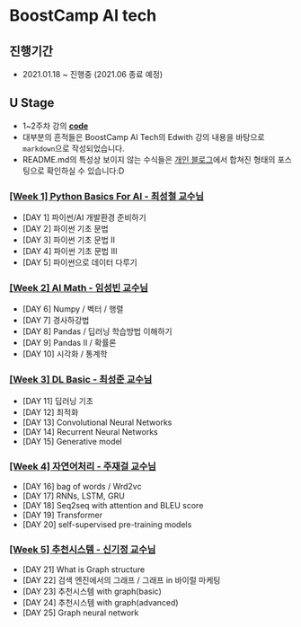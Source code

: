 # BoostCamp AI tech

## 진행기간

- 2021.01.18 ~ 진행중 (2021.06 종료 예정)

## U Stage

- 1~2주차 강의 **[code](https://github.com/ydy8989/lecture-note-python-basics-for-ai)**
- 대부분의 흔적들은 BoostCamp AI Tech의 Edwith 강의 내용을 바탕으로 `markdown`으로 작성되었습니다. 
- README.md의 특성상 보이지 않는 수식들은 [개인 블로그](https://ydy8989.github.io/)에서 합쳐진 형태의 포스팅으로 확인하실 수 있습니다:D

### [[Week 1] Python Basics For AI - 최성철 교수님](https://github.com/ydy8989/boostcamp/tree/main/Week_1)

- [DAY 1] 파이썬/AI 개발환경 준비하기
- [DAY 2] 파이썬 기초 문법
- [DAY 3] 파이썬 기초 문법 II
- [DAY 4] 파이썬 기초 문법 III
- [DAY 5] 파이썬으로 데이터 다루기

### [[Week 2] AI Math - 임성빈 교수님](https://github.com/ydy8989/boostcamp/tree/main/Week_2)

- [DAY 6] Numpy / 벡터 / 행렬
- [DAY 7] 경사하강법
- [DAY 8] Pandas / 딥러닝 학습방법 이해하기
- [DAY 9] Pandas II / 확률론
- [DAY 10] 시각화 / 통계학

### [[Week 3] DL Basic - 최성준 교수님](https://github.com/ydy8989/boostcamp/tree/main/Week_3)

- [DAY 11] 딥러닝 기초
- [DAY 12] 최적화
- [DAY 13] Convolutional Neural Networks
- [DAY 14] Recurrent Neural Networks
- [DAY 15] Generative model

### [[Week 4] 자연어처리 - 주재걸 교수님](https://github.com/ydy8989/boostcamp/tree/main/Week_4)

- [DAY 16] bag of words / Wrd2vc
- [DAY 17] RNNs, LSTM, GRU
- [DAY 18] Seq2seq with attention and BLEU score
- [DAY 19] Transformer
- [DAY 20] self-supervised pre-training models

### [[Week 5] 추천시스템 - 신기정 교수님](https://github.com/ydy8989/boostcamp/tree/main/Week_5)

- [DAY 21] What is Graph structure
- [DAY 22] 검색 엔진에서의 그래프 / 그래프 in 바이럴 마케팅 
- [DAY 23] 추천시스템 with graph(basic)
- [DAY 24] 추천시스템 with graph(advanced)
- [DAY 25] Graph neural network

